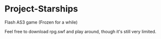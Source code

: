# Project-Starships
Flash AS3 game (Frozen for a while)

Feel free to download rpg.swf and play around, though it's still very limited.
